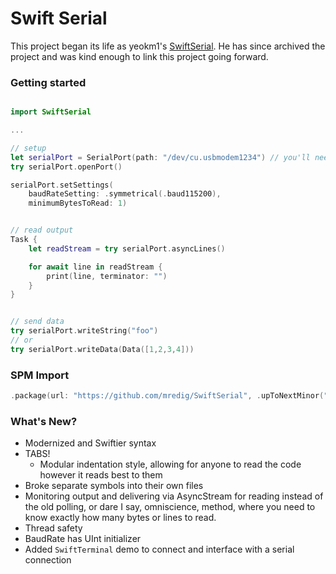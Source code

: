 # Swift Serial

This project began its life as yeokm1's [SwiftSerial](https://github.com/yeokm1/SwiftSerial). He has since archived the project and was kind enough to link this project going forward.

### Getting started

```swift

import SwiftSerial

...

// setup
let serialPort = SerialPort(path: "/dev/cu.usbmodem1234") // you'll need to find the correct device on your own, but this is what it will resemble on a mac
try serialPort.openPort()

serialPort.setSettings(
	baudRateSetting: .symmetrical(.baud115200),
	minimumBytesToRead: 1)


// read output
Task {
	let readStream = try serialPort.asyncLines()

	for await line in readStream {
		print(line, terminator: "")
	}
}


// send data
try serialPort.writeString("foo")
// or
try serialPort.writeData(Data([1,2,3,4]))
```

### SPM Import
```swift
.package(url: "https://github.com/mredig/SwiftSerial", .upToNextMinor("1.0.0")
```

### What's New?
* Modernized and Swiftier syntax
* TABS!
	* Modular indentation style, allowing for anyone to read the code however it reads best to them
* Broke separate symbols into their own files
* Monitoring output and delivering via AsyncStream for reading instead of the old polling, or dare I say, omniscience, 
method, where you need to know exactly how many bytes or lines to read.
* Thread safety
* BaudRate has UInt initializer
* Added `SwiftTerminal` demo to connect and interface with a serial connection
